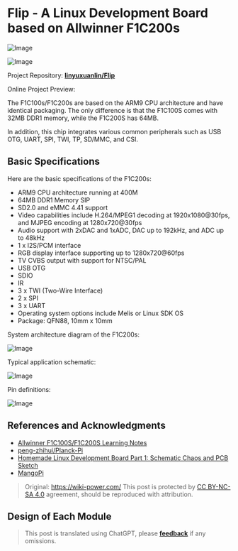 # Flip - A Linux Development Board based on Allwinner F1C200s

![Image](https://media.wiki-power.com/img/20220527234815.jpeg)

![Image](https://media.wiki-power.com/img/20220527234855.jpeg)

Project Repository: [**linyuxuanlin/Flip**](https://github.com/linyuxuanlin/Flip)

Online Project Preview:

<div class="altium-iframe-viewer">
  <div
    class="altium-ecad-viewer"
    data-project-src="https://github.com/linyuxuanlin/Flip/raw/main/Hardware/Flip_V0.1.zip"
  ></div>
</div>

The F1C100s/F1C200s are based on the ARM9 CPU architecture and have identical packaging. The only difference is that the F1C100S comes with 32MB DDR1 memory, while the F1C200S has 64MB.

In addition, this chip integrates various common peripherals such as USB OTG, UART, SPI, TWI, TP, SD/MMC, and CSI.

## Basic Specifications

Here are the basic specifications of the F1C200s:

- ARM9 CPU architecture running at 400M
- 64MB DDR1 Memory SIP
- SD2.0 and eMMC 4.41 support
- Video capabilities include H.264/MPEG1 decoding at 1920x1080@30fps, and MJPEG encoding at 1280x720@30fps
- Audio support with 2xDAC and 1xADC, DAC up to 192kHz, and ADC up to 48kHz
- 1 x I2S/PCM interface
- RGB display interface supporting up to 1280x720@60fps
- TV CVBS output with support for NTSC/PAL
- USB OTG
- SDIO
- IR
- 3 x TWI (Two-Wire Interface)
- 2 x SPI
- 3 x UART
- Operating system options include Melis or Linux SDK OS
- Package: QFN88, 10mm x 10mm

System architecture diagram of the F1C200s:

![Image](https://media.wiki-power.com/img/20220422152227.png)

Typical application schematic:

![Image](https://media.wiki-power.com/img/20220513232027.png)

Pin definitions:

![Image](https://media.wiki-power.com/img/20220422153239.png)

## References and Acknowledgments

- [Allwinner F1C100S/F1C200S Learning Notes](https://blog.csdn.net/p1279030826/article/details/113370239)
- [peng-zhihui/Planck-Pi](https://github.com/peng-zhihui/Planck-Pi)
- [Homemade Linux Development Board Part 1: Schematic Chaos and PCB Sketch](https://www.cnblogs.com/twzy/p/14714651.html)
- [MangoPi](https://mangopi.cc/f1c200s)

> Original: <https://wiki-power.com/>
> This post is protected by [CC BY-NC-SA 4.0](https://creativecommons.org/licenses/by/4.0/deed.en) agreement, should be reproduced with attribution.

## Design of Each Module

> This post is translated using ChatGPT, please [**feedback**](https://github.com/linyuxuanlin/Wiki_MkDocs/issues/new) if any omissions.
